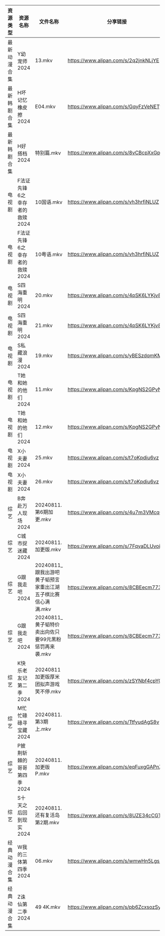 | 资源类型   | 资源名称              | 文件名称                                  | 分享链接                                 | 更新时间                |
| ------ | ----------------- | ------------------------------------- | ------------------------------------ | ------------------- |
| 最新动漫合集 | Y幼宠师2024          | 13.mkv                                | https://www.alipan.com/s/2q2jnkNLjYE | 2024-08-11 12:10:39 |
| 最新韩剧合集 | H坏记忆橡皮擦2024       | E04.mkv                               | https://www.alipan.com/s/GqyFzVeNETy | 2024-08-11 12:05:37 |
| 最新韩剧合集 | H好搭档2024          | 特别篇.mkv                               | https://www.alipan.com/s/8vCBcpXxGp9 | 2024-08-11 12:05:40 |
| 电视剧    | F法证先锋6之幸存者的救赎2024 | 10国语.mkv                              | https://www.alipan.com/s/vh3hrfiNLUZ | 2024-08-11 14:05:41 |
| 电视剧    | F法证先锋6之幸存者的救赎2024 | 10粤语.mkv                              | https://www.alipan.com/s/vh3hrfiNLUZ | 2024-08-11 14:05:41 |
| 电视剧    | S四海重明2024         | 20.mkv                                | https://www.alipan.com/s/4pSK6LYKjv8 | 2024-08-11 19:06:29 |
| 电视剧    | S四海重明2024         | 21.mkv                                | https://www.alipan.com/s/4pSK6LYKjv8 | 2024-08-11 19:06:29 |
| 电视剧    | S私藏浪漫2024         | 19.mkv                                | https://www.alipan.com/s/yBESzdqmKM1 | 2024-08-11 20:06:42 |
| 电视剧    | T她和她的他们2024       | 11.mkv                                | https://www.alipan.com/s/KpgNS2GPyN5 | 2024-08-11 14:07:10 |
| 电视剧    | T她和她的他们2024       | 12.mkv                                | https://www.alipan.com/s/KpgNS2GPyN5 | 2024-08-11 14:07:10 |
| 电视剧    | X小夫妻2024          | 25.mkv                                | https://www.alipan.com/s/t7oKpdiu6vz | 2024-08-11 20:07:12 |
| 电视剧    | X小夫妻2024          | 26.mkv                                | https://www.alipan.com/s/t7oKpdiu6vz | 2024-08-11 20:07:11 |
| 综艺     | B奔赴万人现场2024       | 20240811.第6期加更.mkv                    | https://www.alipan.com/s/4u7m3VMcqux | 2024-08-11 20:07:39 |
| 综艺     | C城市捉迷藏2024        | 20240811.加更版.mkv                      | https://www.alipan.com/s/7FqyaDLUvoi | 2024-08-11 14:08:18 |
| 综艺     | G跟我走吧2024         | 20240811_跟我出游吧黄子韬预言家重出江湖五子棋比赛信心满满.mkv | https://www.alipan.com/s/8CBEecm773h | 2024-08-11 14:08:24 |
| 综艺     | G跟我走吧2024         | 20240811_黄子韬特价卖出向佐只要99元黑粉惩罚再来袭.mkv    | https://www.alipan.com/s/8CBEecm773h | 2024-08-11 14:08:24 |
| 综艺     | K快乐老友记第二季2024     | 20240811加更版厚米团拟声游戏笑不停.mkv             | https://www.alipan.com/s/zSYNbf4cpYQ | 2024-08-11 14:08:41 |
| 综艺     | M忙忙碌碌寻宝藏2024      | 20240811.第3期上.mkv                     | https://www.alipan.com/s/TtfyudAgS8v | 2024-08-11 14:08:52 |
| 综艺     | P披荆斩棘的哥哥第四季2024   | 20240811.加更版P.mkv                     | https://www.alipan.com/s/eqFuxgGAPnZ | 2024-08-11 14:09:13 |
| 综艺     | S十天之后回到现实2024     | 20240811.还有复活岛第2期.mkv                 | https://www.alipan.com/s/8UZE34cCGTv | 2024-08-11 16:08:59 |
| 经典动漫合集 | W我的三体第四季2024      | 06.mkv                                | https://www.alipan.com/s/wmwHn5LgsFN | 2024-08-11 12:07:07 |
| 经典动漫合集 | Z诛仙第二季2024        | 49 4K.mkv                             | https://www.alipan.com/s/pb6ZcxsozSy | 2024-08-11 20:07:36 |
